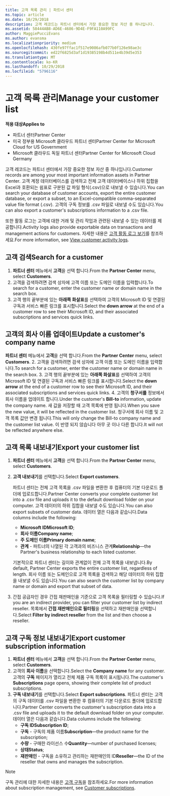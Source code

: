 ```yaml
---
title: 고객 목록 관리 | 파트너 센터
ms.topic: article
ms.date: 10/29/2018
description: 고객 레코드는 파트너 센터에서 가장 중요한 정보 자산 중 하나입니다.
ms.assetid: 58444AB8-AD6E-4686-9D4E-F9FA110A99FC
author: MaggiePucciEvans
ms.author: evansma
ms.localizationpriority: medium
ms.openlocfilehash: 430fe97ffac1f517e9086afb077b0f126e98ae3c
ms.sourcegitcommit: ed22f6825d3af1d19385198b4d511e4b39d5e353
ms.translationtype: MT
ms.contentlocale: ko-KR
ms.lasthandoff: 10/29/2018
ms.locfileid: "5796116"
---
```

# <a name="manage-your-customer-list"></a><span data-ttu-id="8a78a-103">고객 목록 관리</span><span class="sxs-lookup"><span data-stu-id="8a78a-103">Manage your customer list</span></span>

**<span data-ttu-id="8a78a-104">적용 대상</span><span class="sxs-lookup"><span data-stu-id="8a78a-104">Applies to</span></span>**

-  <span data-ttu-id="8a78a-105">파트너 센터</span><span class="sxs-lookup"><span data-stu-id="8a78a-105">Partner Center</span></span>
-  <span data-ttu-id="8a78a-106">미국 정부용 Microsoft 클라우드 파트너 센터</span><span class="sxs-lookup"><span data-stu-id="8a78a-106">Partner Center for Microsoft Cloud for US Government</span></span>
-  <span data-ttu-id="8a78a-107">Microsoft 클라우드 독일 파트너 센터</span><span class="sxs-lookup"><span data-stu-id="8a78a-107">Partner Center for Microsoft Cloud Germany</span></span>

<span data-ttu-id="8a78a-108">고객 레코드는 파트너 센터에서 가장 중요한 정보 자산 중 하나입니다.</span><span class="sxs-lookup"><span data-stu-id="8a78a-108">Customer records are among your most important information assets in Partner Center.</span></span> <span data-ttu-id="8a78a-109">고객 계정 데이터베이스를 검색하고 전체 고객 데이터베이스나 하위 집합을 Excel과 호환되는 쉼표로 구분된 값 파일 형식(.csv)으로 내보낼 수 있습니다.</span><span class="sxs-lookup"><span data-stu-id="8a78a-109">You can search your database of customer accounts, export the entire customer database, or export a subset, to an Excel-compatible comma-separated value file format (.csv).</span></span> <span data-ttu-id="8a78a-110">고객의 구독 정보를 .csv 파일로 내보낼 수도 있습니다.</span><span class="sxs-lookup"><span data-stu-id="8a78a-110">You can also export a customer's subscriptions information to a .csv file.</span></span>

<span data-ttu-id="8a78a-111">또한 활동 로그는 고객에 대한 거래 및 관리 작업과 관련된 내보낼 수 있는 데이터를 제공합니다.</span><span class="sxs-lookup"><span data-stu-id="8a78a-111">Activity logs also provide exportable data on transactions and management actions for customers.</span></span> <span data-ttu-id="8a78a-112">자세한 내용은 [고객 활동 로그 보기](activity-logs.md)를 참조하세요.</span><span class="sxs-lookup"><span data-stu-id="8a78a-112">For more information, see [View customer activity logs](activity-logs.md).</span></span>


## <a name="search-for-a-customer"></a><span data-ttu-id="8a78a-113">고객 검색</span><span class="sxs-lookup"><span data-stu-id="8a78a-113">Search for a customer</span></span>

1.  <span data-ttu-id="8a78a-114">**파트너 센터** 메뉴에서 **고객**을 선택 합니다.</span><span class="sxs-lookup"><span data-stu-id="8a78a-114">From the **Partner Center** menu, select **Customers**.</span></span>
2.  <span data-ttu-id="8a78a-115">고객을 검색하려면 검색 상자에 고객 이름 또는 도메인 이름을 입력합니다.</span><span class="sxs-lookup"><span data-stu-id="8a78a-115">To search for a customer, enter the customer name or domain name in the search box.</span></span>
3.  <span data-ttu-id="8a78a-116">고객 행의 끝부분에 있는 **아래쪽 화살표**를 선택하여 고객의 Microsoft ID 및 연결된 구독과 서비스 빠른 링크를 표시합니다.</span><span class="sxs-lookup"><span data-stu-id="8a78a-116">Select the **down arrow** at the end of a customer row to see their Microsoft ID, and their associated subscriptions and services quick links.</span></span>

## <a name="update-a-customers-company-name"></a><span data-ttu-id="8a78a-117">고객의 회사 이름 업데이트</span><span class="sxs-lookup"><span data-stu-id="8a78a-117">Update a customer's company name</span></span>

<span data-ttu-id="8a78a-118">**파트너 센터** 메뉴에서 **고객**을 선택 합니다.</span><span class="sxs-lookup"><span data-stu-id="8a78a-118">From the **Partner Center** menu, select **Customers**.</span></span>
2.  <span data-ttu-id="8a78a-119">고객을 검색하려면 검색 상자에 고객 이름 또는 도메인 이름을 입력합니다.</span><span class="sxs-lookup"><span data-stu-id="8a78a-119">To search for a customer, enter the customer name or domain name in the search box.</span></span>
3.  <span data-ttu-id="8a78a-120">고객 행의 끝부분에 있는 **아래쪽 화살표**를 선택하여 고객의 Microsoft ID 및 연결된 구독과 서비스 빠른 링크를 표시합니다.</span><span class="sxs-lookup"><span data-stu-id="8a78a-120">Select the **down arrow** at the end of a customer row to see their Microsoft ID, and their associated subscriptions and services quick links.</span></span>
4.  <span data-ttu-id="8a78a-121">고객의 **청구서를** 정보에서 회사 이름을 업데이트 합니다.</span><span class="sxs-lookup"><span data-stu-id="8a78a-121">Under the customer's **Bill-to** information, update the company name.</span></span> <span data-ttu-id="8a78a-122">새 값을 저장할 때 고객 목록에 반영 됩니다.</span><span class="sxs-lookup"><span data-stu-id="8a78a-122">When you save the new value, it will be reflected in the customer list.</span></span> <span data-ttu-id="8a78a-123">청구서에 회사 이름 및 고객 목록 값만 변경 됩니다.</span><span class="sxs-lookup"><span data-stu-id="8a78a-123">This will only change the Bill-to company name and the customer list value.</span></span> <span data-ttu-id="8a78a-124">이 반영 되지 않습니다 아무 곳 이나 다른 합니다.</span><span class="sxs-lookup"><span data-stu-id="8a78a-124">It will not be reflected anywhere else.</span></span>

## <a name="export-your-customer-list"></a><span data-ttu-id="8a78a-125">고객 목록 내보내기</span><span class="sxs-lookup"><span data-stu-id="8a78a-125">Export your customer list</span></span>

1.  <span data-ttu-id="8a78a-126">**파트너 센터** 메뉴에서 **고객**을 선택 합니다.</span><span class="sxs-lookup"><span data-stu-id="8a78a-126">From the **Partner Center** menu, select **Customers**.</span></span>
2.  <span data-ttu-id="8a78a-127">**고객 내보내기**를 선택합니다.</span><span class="sxs-lookup"><span data-stu-id="8a78a-127">Select **Export customers**.</span></span>

    <span data-ttu-id="8a78a-128">파트너 센터는 전체 고객 목록을 .csv 파일을 변환한 후 컴퓨터의 기본 다운로드 폴더에 업로드합니다.</span><span class="sxs-lookup"><span data-stu-id="8a78a-128">Partner Center converts your complete customer list into a .csv file and uploads it to the default download folder on your computer.</span></span> <span data-ttu-id="8a78a-129">고객 데이터의 하위 집합을 내보낼 수도 있습니다.</span><span class="sxs-lookup"><span data-stu-id="8a78a-129">You can also export subsets of customer data.</span></span> <span data-ttu-id="8a78a-130">데이터 열은 다음과 같습니다.</span><span class="sxs-lookup"><span data-stu-id="8a78a-130">Data columns include the following:</span></span>

    -   <span data-ttu-id="8a78a-131">**Microsoft ID**</span><span class="sxs-lookup"><span data-stu-id="8a78a-131">**Microsoft ID**;</span></span>
    -   <span data-ttu-id="8a78a-132">**회사 이름**</span><span class="sxs-lookup"><span data-stu-id="8a78a-132">**Company name**;</span></span>
    -   <span data-ttu-id="8a78a-133">**주 도메인 이름**</span><span class="sxs-lookup"><span data-stu-id="8a78a-133">**Primary domain name**;</span></span>
    -   <span data-ttu-id="8a78a-134">**관계** - 파트너의 나열된 각 고객과의 비즈니스 관계</span><span class="sxs-lookup"><span data-stu-id="8a78a-134">**Relationship**—the Partner's business relationship to each listed customer.</span></span>

    <span data-ttu-id="8a78a-135">기본적으로 파트너 센터는 길이와 관계없이 전체 고객 목록을 내보냅니다.</span><span class="sxs-lookup"><span data-stu-id="8a78a-135">By default, Partner Center exports the entire customer list, regardless of length.</span></span> <span data-ttu-id="8a78a-136">회사 이름 또는 도메인으로 고객 목록을 검색하고 해당 데이터의 하위 집합을 내보낼 수도 있습니다.</span><span class="sxs-lookup"><span data-stu-id="8a78a-136">You can also search the customer list by company name or domain and export that subset of data.</span></span>

3.  <span data-ttu-id="8a78a-137">간접 공급자인 경우 간접 재판매인을 기준으로 고객 목록을 필터링할 수 있습니다.</span><span class="sxs-lookup"><span data-stu-id="8a78a-137">If you are an indirect provider, you can filter your customer list by indirect reseller.</span></span> <span data-ttu-id="8a78a-138">목록에서 **간접 재판매인으로 필터링**을 선택하고 재판매인을 선택합니다.</span><span class="sxs-lookup"><span data-stu-id="8a78a-138">Select **Filter by indirect reseller** from the list and then choose a reseller.</span></span>


## <a name="export-customer-subscription-information"></a><span data-ttu-id="8a78a-139">고객 구독 정보 내보내기</span><span class="sxs-lookup"><span data-stu-id="8a78a-139">Export customer subscription information</span></span>

1.  <span data-ttu-id="8a78a-140">**파트너 센터** 메뉴에서 **고객**을 선택 합니다.</span><span class="sxs-lookup"><span data-stu-id="8a78a-140">From the **Partner Center** menu, select **Customers**.</span></span>
2.  <span data-ttu-id="8a78a-141">고객의 **회사 이름**을 선택합니다.</span><span class="sxs-lookup"><span data-stu-id="8a78a-141">Select the **Company name** for any customer.</span></span> <span data-ttu-id="8a78a-142">고객의 **구독** 페이지가 열리고 전체 제품 구독 목록이 표시됩니다.</span><span class="sxs-lookup"><span data-stu-id="8a78a-142">The customer's **Subscriptions** page opens, showing their complete list of product subscriptions.</span></span>
3.  <span data-ttu-id="8a78a-143">**구독 내보내기**를 선택합니다.</span><span class="sxs-lookup"><span data-stu-id="8a78a-143">Select **Export subscriptions**.</span></span> <span data-ttu-id="8a78a-144">파트너 센터는 고객의 구독 데이터를 .csv 파일을 변환한 후 컴퓨터의 기본 다운로드 폴더에 업로드합니다.</span><span class="sxs-lookup"><span data-stu-id="8a78a-144">Partner Center converts the customer's subscription data into a .csv file and uploads it to the default download folder on your computer.</span></span> <span data-ttu-id="8a78a-145">데이터 열은 다음과 같습니다.</span><span class="sxs-lookup"><span data-stu-id="8a78a-145">Data columns include the following:</span></span>
    -   <span data-ttu-id="8a78a-146">**구독 ID**</span><span class="sxs-lookup"><span data-stu-id="8a78a-146">**Subscription ID**;</span></span>
    -   <span data-ttu-id="8a78a-147">**구독** - 구독의 제품 이름</span><span class="sxs-lookup"><span data-stu-id="8a78a-147">**Subscription**—the product name for the subscription;</span></span>
    -   <span data-ttu-id="8a78a-148">**수량** - 구매한 라이선스 수</span><span class="sxs-lookup"><span data-stu-id="8a78a-148">**Quantity**—number of purchased licenses;</span></span>
    -   <span data-ttu-id="8a78a-149">**상태**</span><span class="sxs-lookup"><span data-stu-id="8a78a-149">**Status**;</span></span>
    -   <span data-ttu-id="8a78a-150">**재판매인** - 구독을 소유하고 관리하는 재판매인의 ID</span><span class="sxs-lookup"><span data-stu-id="8a78a-150">**Reseller**—the ID of the reseller that owns and manages the subscription.</span></span>

> [!NOTE]  
> <span data-ttu-id="8a78a-151">구독 관리에 대한 자세한 내용은 [고객 구독](customer-subscriptions.md)을 참조하세요.</span><span class="sxs-lookup"><span data-stu-id="8a78a-151">For more information about subscription management, see [Customer subscriptions](customer-subscriptions.md).</span></span>

     

 

 



